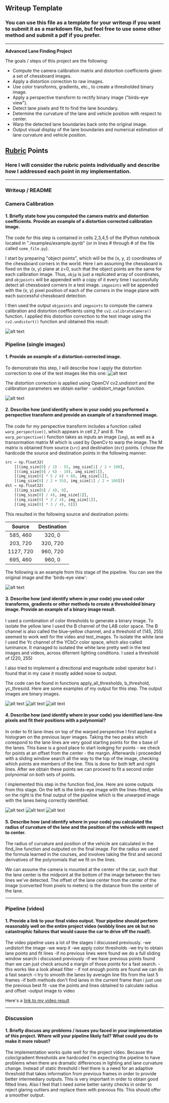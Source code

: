 ## Writeup Template

### You can use this file as a template for your writeup if you want to submit it as a markdown file, but feel free to use some other method and submit a pdf if you prefer.

---

**Advanced Lane Finding Project**

The goals / steps of this project are the following:

* Compute the camera calibration matrix and distortion coefficients given a set of chessboard images.
* Apply a distortion correction to raw images.
* Use color transforms, gradients, etc., to create a thresholded binary image.
* Apply a perspective transform to rectify binary image ("birds-eye view").
* Detect lane pixels and fit to find the lane boundary.
* Determine the curvature of the lane and vehicle position with respect to center.
* Warp the detected lane boundaries back onto the original image.
* Output visual display of the lane boundaries and numerical estimation of lane curvature and vehicle position.

[//]: # (Image References)

[image1]: ./output_images/result_undistorted_calibration1.jpg "Undistorted"
[image2]: ./test_images/test1.jpg "Road Transformed"
[image3]: ./output_images/result_undistorted_test1.jpg "Binary Example"
[image4]: ./output_images/result_warped_test1.jpg "Warp Example"
[image5]: ./output_images/result_threshold_test1.jpg "Color Example"
[image6]: ./output_images/result_threshold_test2.jpg "Color Example"
[image7]: ./output_images/result_threshold_test3.jpg "Color Example"
[image8]: ./output_images/result_lanes_test1.jpg "Fit Visual Output"
[image9]: ./output_images/result_lanes_test2.jpg "Fit Visual Output"
[image10]: ./output_images/result_lanes_test3.jpg "Fit Visual Output"
[video11]: ./project_video.mp4 "Video"

## [Rubric](https://review.udacity.com/#!/rubrics/571/view) Points

### Here I will consider the rubric points individually and describe how I addressed each point in my implementation.  

---

### Writeup / README

### Camera Calibration

#### 1. Briefly state how you computed the camera matrix and distortion coefficients. Provide an example of a distortion corrected calibration image.

The code for this step is contained in cells 2,3,4,5 of the IPython notebook located in "./examples/example.ipynb" (or in lines # through # of the file called `some_file.py`).  

I start by preparing "object points", which will be the (x, y, z) coordinates of the chessboard corners in the world. Here I am assuming the chessboard is fixed on the (x, y) plane at z=0, such that the object points are the same for each calibration image.  Thus, `objp` is just a replicated array of coordinates, and `objpoints` will be appended with a copy of it every time I successfully detect all chessboard corners in a test image.  `imgpoints` will be appended with the (x, y) pixel position of each of the corners in the image plane with each successful chessboard detection.  

I then used the output `objpoints` and `imgpoints` to compute the camera calibration and distortion coefficients using the `cv2.calibrateCamera()` function.  I applied this distortion correction to the test image using the `cv2.undistort()` function and obtained this result: 

![alt text][image1]

### Pipeline (single images)

#### 1. Provide an example of a distortion-corrected image.

To demonstrate this step, I will describe how I apply the distortion correction to one of the test images like this one:
![alt text][image2]

The distortion correction is applied using OpenCV cv2.undistort and the calibration parameters we obtain earlier - undistort_image function.

![alt text][image3]

#### 2. Describe how (and identify where in your code) you performed a perspective transform and provide an example of a transformed image.

The code for my perspective transform includes a function called `warp_perspective()`, which appears in cell 2,7 and 8.  The `warp_perspective()` function takes as inputs an image (`img`), as well as a transormation matrix M  which is used by OpenCv to warp the image. The M matrix is obtained from source (`src`) and destination (`dst`) points.  I chose the hardcode the source and destination points in the following manner:

```python
src = np.float32(
    [[(img_size[0] / 2) - 55, img_size[1] / 2 + 100],
    [((img_size[0] / 6) - 10), img_size[1]],
    [(img_size[0] * 5 / 6) + 60, img_size[1]],
    [(img_size[0] / 2 + 55), img_size[1] / 2 + 100]])
dst = np.float32(
    [[(img_size[0] / 4), 0],
    [(img_size[0] / 4), img_size[1]],
    [(img_size[0] * 3 / 4), img_size[1]],
    [(img_size[0] * 3 / 4), 0]])
```

This resulted in the following source and destination points:

| Source        | Destination   | 
|:-------------:|:-------------:| 
| 585, 460      | 320, 0        | 
| 203, 720      | 320, 720      |
| 1127, 720     | 960, 720      |
| 695, 460      | 960, 0        |

The following is an example from this stage of the pipeline. You can see the original image and the 'birds-eye view':

![alt text][image4]

#### 3. Describe how (and identify where in your code) you used color transforms, gradients or other methods to create a thresholded binary image.  Provide an example of a binary image result.

I used a combination of color thresholds to generate a binary image. 
To isolate the yellow lane I used the B channel of the LAB color space. The B channel is also called the blue–yellow channel, and a threshold of (145, 255) seemed to work well for the video and test_images. 
To isolate the white lane I used the Yc channel of the YCbCr color space, which also called luminance. It managed to isolated the white lane pretty well in the test images and videos, across diferrent lighting conditions. I used a threshold of  (220, 255)

I also tried to implement a directional and magnitude sobel operator but i found that in my case it mostly added noise to output.

The code can be found in functions apply_all_thresholds, b_threshold, yc_thresold.
Here are some examples of my output for this step. The output images are binary images.

![alt text][image5]
![alt text][image6]
![alt text][image7]

#### 4. Describe how (and identify where in your code) you identified lane-line pixels and fit their positions with a polynomial?

In order to fit lane-lines on top of the warped perspective I first applied a histogram on the previous layer images. Taking the two peaks which corespond to the lane lines are very good starting points for the x base of the lanes. This base is a good place to start lookging for points - we check for points at an offset from the center - the margin. Afterwards i proceeded with a sliding window search all the way to the top of the image, checking which points are members of the line. This is done for both left and right lines. After we obtain these points we can proceed to fit a second order polynomial on both sets of points. 

I implemented this step in the function find_line.
Here are some outputs from this stage. On the left is the birds-eye image with the lines-fitted, while on the right is the final output of the pipeline which is the unwarped image with the lanes being correctly identified.

![alt text][image8]
![alt text][image9]
![alt text][image10]


#### 5. Describe how (and identify where in your code) you calculated the radius of curvature of the lane and the position of the vehicle with respect to center.

The radius of curvature and position of the vehicle are calculated in the find_line function and outputed on the final image.
For the radius we used the formula learned in the courses, and involves taking the first and second derivatives of the polynomials that we fit on the lines. 

We can assume the camera is mounted at the center of the car, such that the lane center is the midpoint at the bottom of the image between the two lines we've detected. The offset of the lane center from the center of the image (converted from pixels to meters) is the distance from the center of the lane. 

---

### Pipeline (video)

#### 1. Provide a link to your final video output.  Your pipeline should perform reasonably well on the entire project video (wobbly lines are ok but no catastrophic failures that would cause the car to drive off the road!).

The video pipeline uses a lot of the stages I discussed previously.
-we undistort the image
-we warp it
-we apply color thresholds
-we try to obtain lane points and fit lines
    -if no previous lines were found we do a full sliding window search i discussed previously
    -if we have previous points found than we can just check around a margin of those points for a fast search.
        - this works like a look ahead filter
        - if not enough points are found we can do a fast search
    -i try to smooth the lanes by averagin line fits from the last 5 frames
    -if both methods don't find lanes in the current frame than i just use the previous best fit
 -use the points and lines obtained to calculate radius and offset
 -output image to video

Here's a [link to my video result](./result.mp4)

---

### Discussion

#### 1. Briefly discuss any problems / issues you faced in your implementation of this project.  Where will your pipeline likely fail?  What could you do to make it more robust?

The implementation works quite well for the project video. Because the color/gradient thresholds are hardcoded i'm expecting the pipeline to have problems when there are dramatic differences in lighting and lane curvature change. Instead of static threshold i feel there is a need for an adaptive threshold that takes information from previous frames in order to provide better intermediary outputs. This is very important in order to obtain good fitted lines. Also I feel that I need some better sanity checks in order to reject glaring outliers and replace them with previous fits. This should offer a smoother output.

